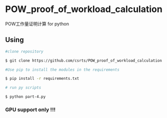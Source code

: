 # POW_proof_of_workload_calculation
POW工作量证明计算 for python
## Using

```bash
#clone repository

$ git clone https://github.com/csrts/POW_proof_of_workload_calculation.git 	

#Use pip to install the modules in the requirements

$ pip install -r requirements.txt

# run py scripts

$ python part-4.py
```

### GPU support only !!!
